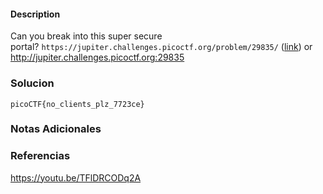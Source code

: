 #### Description

Can you break into this super secure portal? `https://jupiter.challenges.picoctf.org/problem/29835/` ([link](https://jupiter.challenges.picoctf.org/problem/29835/)) or http://jupiter.challenges.picoctf.org:29835
### Solucion
```
picoCTF{no_clients_plz_7723ce}
```
### Notas Adicionales

### Referencias
https://youtu.be/TFlDRCODq2A